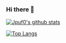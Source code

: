 ### Hi there 👋

[![Jpuf0's github stats](https://github-readme-stats.vercel.app/api?username=Jpuf0?count_private=true?show_icons=true?theme=tokyonight)](https://github.com/anuraghazra/github-readme-stats)


[![Top Langs](https://github-readme-stats.vercel.app/api/top-langs/?username=Jpuf0&layout=compact)](https://github.com/anuraghazra/github-readme-stats)

<!--
**Jpuf0/Jpuf0** is a ✨ _special_ ✨ repository because its `README.md` (this file) appears on your GitHub profile.

Here are some ideas to get you started:

- 🔭 I’m currently working on ...
- 🌱 I’m currently learning ...
- 👯 I’m looking to collaborate on ...
- 🤔 I’m looking for help with ...
- 💬 Ask me about ...
- 📫 How to reach me: ...
- 😄 Pronouns: ...
- ⚡ Fun fact: ...
-->
